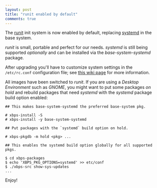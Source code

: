 ```yaml
---
layout: post
title: "runit enabled by default"
comments: true
---
```


The [runit](http://smarden.org/runit/) init system is now enabled by default,
replacing [systemd](http://www.freedesktop.org/wiki/Software/systemd/) in the
base system.

*runit* is small, portable and perfect for our needs. *systemd* is still being
supported *optionally* and can be installed via the *base-system-systemd* package.

After upgrading you'll have to customize system settings in the `/etc/rc.conf`
configuration file; see [this wiki page](https://github.com/voidlinux/documentation/wiki/runit)
for more information.

All images have been switched to *runit*. If you are using a *Desktop Environment*
such as *GNOME*, you might want to put some packages *on hold* and rebuild packages
that need *systemd* with the *systemd* package build option enabled:

```
## This makes base-system-systemd the preferred base-system pkg.

# xbps-install -S
# xbps-install -y base-system-systemd

## Put packages with the `systemd` build option on hold.

# xbps-pkgdb -m hold <pkg> ...
```

```
## This enables the systemd build option globally for all supported pkgs.

$ cd xbps-packages
$ echo 'XBPS_PKG_OPTIONS=systemd' >> etc/conf
$ ./xbps-src show-sys-updates
...
```

Enjoy!
